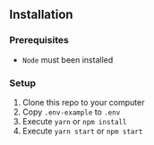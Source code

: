 ## Installation

### Prerequisites

- `Node` must been installed



### Setup

1. Clone this repo to your computer
2. Copy `.env-example` to `.env`
2. Execute `yarn` or `npm install`
3. Execute `yarn start` or `npm start`